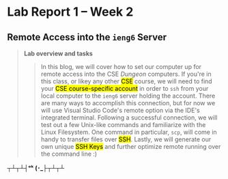 # Lab Report 1 – Week 2

## Remote Access into the `ieng6` Server
> **Lab overview and tasks**
>> In this blog, we will cover how to set our computer up for remote access into the CSE *Dungeon* computers. If you're in this class, or likey any other <mark>CSE</mark> course, we will need to find your <mark>CSE course-specific account</mark> in order to `ssh` from your local computer to the `ieng6` server holding the account. There are many ways to accomplish this connection, but for now we will use Visual Studio Code's remote option via the IDE's integrated terminal. Following a successful connection, we will test out a few Unix-like commands and familiarize with the Linux Filesystem. One command in particular, `scp`, will come in handy to transfer files over <mark>SSH</mark>. Lastly, we will generate our own unique <mark>SSH Keys</mark> and further optimize remote running over the command line :)  


**┬┴┬┴┤ᵒᵏ (･_├┬┴┬┴**


